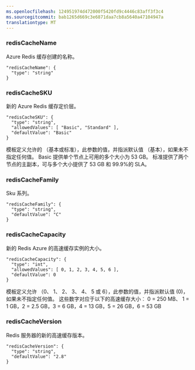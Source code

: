 ```yaml
---
ms.openlocfilehash: 124951974d472000f5420fd9c4446c83aff3f3c4
ms.sourcegitcommit: bab1265d669c3e6871daa7cb8a5640a47104947a
translationtype: MT
---
```


### redisCacheName

Azure Redis 缓存创建的名称。

    "redisCacheName": {
      "type": "string"
    }

### redisCacheSKU

新的 Azure Redis 缓存定价层。

    "redisCacheSKU": {
      "type": "string",
      "allowedValues": [ "Basic", "Standard" ],
      "defaultValue": "Basic"
    }

模板定义允许的 （基本或标准），此参数的值，并指派默认值 （基本），如果未不指定任何值。 Basic 提供单个节点上可用的多个大小为 53 GB。
标准提供了两个节点的主副本，可与多个大小提供了 53 GB 和 99.9%的 SLA。

### redisCacheFamily

Sku 系列。

    "redisCacheFamily": {
      "type": "string",
      "defaultValue": "C"
    }

### redisCacheCapacity

新的 Redis Azure 的高速缓存实例的大小。 

    "redisCacheCapacity": {
      "type": "int",
      "allowedValues": [ 0, 1, 2, 3, 4, 5, 6 ],
      "defaultValue": 0
    }

模板定义允许 （0、 1、 2、 3、 4、 5 或 6），此参数的值，并指派默认值 (0)，如果未不指定任何值。 这些数字对应于以下的高速缓存大小︰ 0 = 250 MB、 1 = 1 GB，2 = 2.5 GB，3 = 6 GB，4 = 13 GB，5 = 26 GB，6 = 53 GB

### redisCacheVersion

Redis 服务器的新的高速缓存版本。

    "redisCacheVersion": {
      "type": "string",
      "defaultValue": "2.8"
    }
